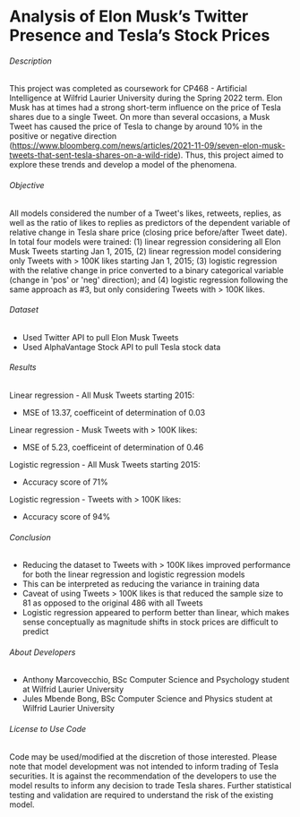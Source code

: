 # Analysis of Elon Musk’s Twitter Presence and Tesla’s Stock Prices

###### Description
This project was completed as coursework for CP468 - Artificial Intelligence at Wilfrid Laurier University during the Spring 2022 term. Elon Musk has at times had a strong short-term influence on the price of Tesla shares due to a single Tweet. On more than several occasions, a Musk Tweet has caused the price of Tesla to change by around 10% in the positive or negative direction (https://www.bloomberg.com/news/articles/2021-11-09/seven-elon-musk-tweets-that-sent-tesla-shares-on-a-wild-ride). Thus, this project aimed to explore these trends and develop a model of the phenomena.

###### Objective
All models considered the number of a Tweet's likes, retweets, replies, as well as the ratio of likes to replies as predictors of the dependent variable of relative change in Tesla share price (closing price before/after Tweet date). In total four models were trained: (1) linear regression considering all Elon Musk Tweets starting Jan 1, 2015, (2) linear regression model considering only Tweets with > 100K likes starting Jan 1, 2015; (3) logistic regression with the relative change in price converted to a binary categorical variable (change in 'pos' or 'neg' direction); and (4) logistic regression following the same approach as #3, but only considering Tweets with > 100K likes.

###### Dataset
- Used Twitter API to pull Elon Musk Tweets
- Used AlphaVantage Stock API to pull Tesla stock data

###### Results
Linear regression - All Musk Tweets starting 2015:
  - MSE of 13.37, coefficeint of determination of 0.03
 
Linear regression - Musk Tweets with > 100K likes:
  - MSE of 5.23, coefficeint of determination of 0.46
  
Logistic regression - All Musk Tweets starting 2015:
  - Accuracy score of 71%
  
Logistic regression - Tweets with > 100K likes:
  - Accuracy score of 94%

###### Conclusion
- Reducing the dataset to Tweets with > 100K likes improved performance for both the linear regression and logistic regression models
- This can be interpreted as reducing the variance in training data
- Caveat of using Tweets > 100K likes is that reduced the sample size to 81 as opposed to the original 486 with all Tweets
- Logistic regression appeared to perform better than linear, which makes sense conceptually as magnitude shifts in stock prices are difficult to predict

###### About Developers
- Anthony Marcovecchio, BSc Computer Science and Psychology student at Wilfrid Laurier University
- Jules Mbende Bong, BSc Computer Science and Physics student at Wilfrid Laurier University

###### License to Use Code
Code may be used/modified at the discretion of those interested. Please note that model development was not intended to inform trading of Tesla securities. It is against the recommendation of the developers to use the model results to inform any decision to trade Tesla shares. Further statistical testing and validation are required to understand the risk of the existing model. 
